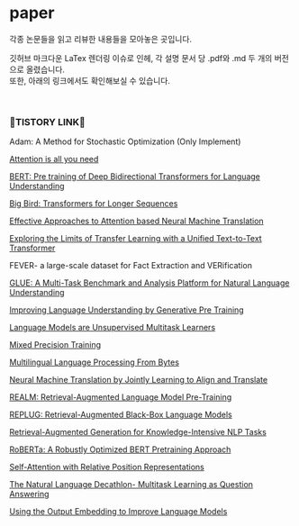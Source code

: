 # paper
각종 논문들을 읽고 리뷰한 내용들을 모아놓은 곳입니다.


깃허브 마크다운 LaTex 렌더링 이슈로 인헤, 각 설명 문서 당 .pdf와 .md 두 개의 버전으로 올렸습니다.  
또한, 아래의 링크에서도 확인해보실 수 있습니다.

  
    
<br>

### 🚀TISTORY LINK🚀
Adam: A Method for Stochastic Optimization (Only Implement)

[Attention is all you need](https://gbdai.tistory.com/46)  

[BERT: Pre training of Deep Bidirectional Transformers for Language Understanding](https://gbdai.tistory.com/50)  

[Big Bird: Transformers for Longer Sequences  ](https://gbdai.tistory.com/60)

[Effective Approaches to Attention based Neural Machine Translation](https://gbdai.tistory.com/45)  

[Exploring the Limits of Transfer Learning with a Unified Text-to-Text Transformer](https://gbdai.tistory.com/62)

FEVER- a large-scale dataset for Fact Extraction and VERification

[GLUE: A Multi-Task Benchmark and Analysis Platform for Natural Language Understanding](https://gbdai.tistory.com/51)  

[Improving Language Understanding by Generative Pre Training](https://gbdai.tistory.com/49)  

[Language Models are Unsupervised Multitask Learners](https://gbdai.tistory.com/57)

[Mixed Precision Training](https://gbdai.tistory.com/40)  

[Multilingual Language Processing From Bytes](https://gbdai.tistory.com/58)  

[Neural Machine Translation by Jointly Learning to Align and Translate](https://gbdai.tistory.com/44)  

[REALM: Retrieval-Augmented Language Model Pre-Training](https://gbdai.tistory.com/63)  

[REPLUG: Retrieval-Augmented Black-Box Language Models](https://gbdai.tistory.com/64)  

[Retrieval-Augmented Generation for Knowledge-Intensive NLP Tasks](https://gbdai.tistory.com/67)  

[RoBERTa: A Robustly Optimized BERT Pretraining Approach](https://gbdai.tistory.com/52)

[Self-Attention with Relative Position Representations](https://gbdai.tistory.com/61)

[The Natural Language Decathlon- Multitask Learning as Question Answering](https://gbdai.tistory.com/56)

[Using the Output Embedding to Improve Language Models](https://gbdai.tistory.com/48)  

